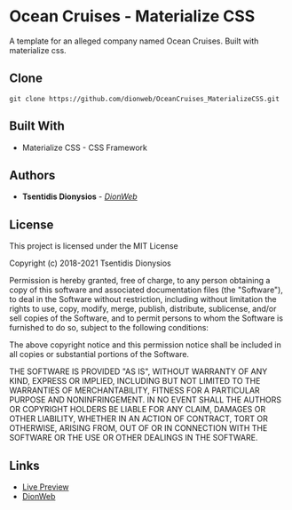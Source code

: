 # Ocean Cruises - Materialize CSS

A template for an alleged company named Ocean Cruises. Built with materialize css.

## Clone

```
git clone https://github.com/dionweb/OceanCruises_MaterializeCSS.git
```

## Built With

-  Materialize CSS - CSS Framework

## Authors

-  **Tsentidis Dionysios** - _[DionWeb](https://dionweb.me/)_

## License

This project is licensed under the MIT License

Copyright (c) 2018-2021 Tsentidis Dionysios

Permission is hereby granted, free of charge, to any person obtaining a copy of this software and associated documentation files (the "Software"), to deal in the Software without restriction, including without limitation the rights to use, copy, modify, merge, publish, distribute, sublicense, and/or sell copies of the Software, and to permit persons to whom the Software is furnished to do so, subject to the following conditions:

The above copyright notice and this permission notice shall be included in all copies or substantial portions of the Software.

THE SOFTWARE IS PROVIDED "AS IS", WITHOUT WARRANTY OF ANY KIND, EXPRESS OR IMPLIED, INCLUDING BUT NOT LIMITED TO THE WARRANTIES OF MERCHANTABILITY, FITNESS FOR A PARTICULAR PURPOSE AND NONINFRINGEMENT. IN NO EVENT SHALL THE AUTHORS OR COPYRIGHT HOLDERS BE LIABLE FOR ANY CLAIM, DAMAGES OR OTHER LIABILITY, WHETHER IN AN ACTION OF CONTRACT, TORT OR OTHERWISE, ARISING FROM, OUT OF OR IN CONNECTION WITH THE SOFTWARE OR THE USE OR OTHER DEALINGS IN THE SOFTWARE.

## Links

-  [Live Preview](https://dionweb.github.io/OceanCruises_MaterializeCSS/)
-  [DionWeb](https://dionweb.me/)
